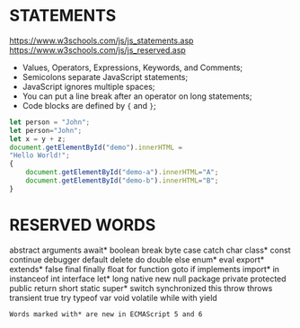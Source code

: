 # STATEMENTS
https://www.w3schools.com/js/js_statements.asp
https://www.w3schools.com/js/js_reserved.asp

- Values, Operators, Expressions, Keywords, and Comments;
- Semicolons separate JavaScript statements;
- JavaScript ignores multiple spaces;
- You can put a line break after an operator on long statements;
- Code blocks are defined by `{` and `}`;

```javascript
let person = "John";
let person="John";
let x = y + z;
document.getElementById("demo").innerHTML =
"Hello World!";
{
    document.getElementById("demo-a").innerHTML="A";
    document.getElementById("demo-b").innerHTML="B";
}
```



# RESERVED WORDS
abstract 	arguments 	await* 	boolean
break 	byte 	case 	catch
char 	class* 	const 	continue
debugger 	default 	delete 	do
double 	else 	enum* 	eval
export* 	extends* 	false 	final
finally 	float 	for 	function
goto 	if 	implements 	import*
in 	instanceof 	int 	interface
let* 	long 	native 	new
null 	package 	private 	protected
public 	return 	short 	static
super* 	switch 	synchronized 	this
throw 	throws 	transient 	true
try 	typeof 	var 	void
volatile 	while 	with 	yield

`Words marked with* are new in ECMAScript 5 and 6`